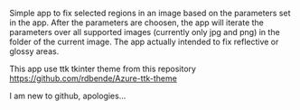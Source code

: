 Simple app to fix selected regions in an image based on the parameters set in the app. After the parameters are choosen, the app will iterate the parameters over all supported images (currently only jpg and png) in the folder of the current image. The app actually intended to fix reflective or glossy areas.

This app use ttk tkinter theme from this repository https://github.com/rdbende/Azure-ttk-theme

I am new to github, apologies...
